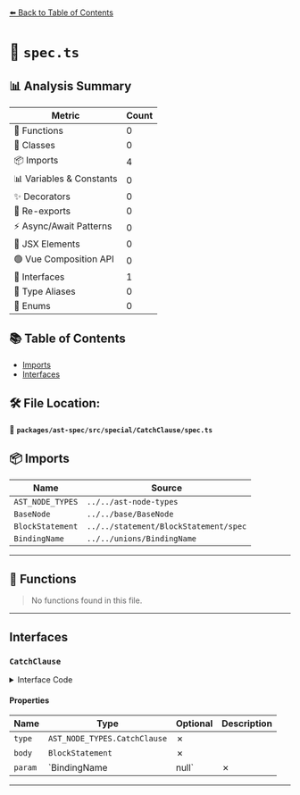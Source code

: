 [⬅️ Back to Table of Contents](../../../../../index.md)

# 📄 `spec.ts`

## 📊 Analysis Summary

| Metric | Count |
|--------|-------|
| 🔧 Functions | 0 |
| 🧱 Classes | 0 |
| 📦 Imports | 4 |
| 📊 Variables & Constants | 0 |
| ✨ Decorators | 0 |
| 🔄 Re-exports | 0 |
| ⚡ Async/Await Patterns | 0 |
| 💠 JSX Elements | 0 |
| 🟢 Vue Composition API | 0 |
| 📐 Interfaces | 1 |
| 📑 Type Aliases | 0 |
| 🎯 Enums | 0 |

## 📚 Table of Contents

- [Imports](#imports)
- [Interfaces](#interfaces)

## 🛠️ File Location:
📂 **`packages/ast-spec/src/special/CatchClause/spec.ts`**

## 📦 Imports

| Name | Source |
|------|--------|
| `AST_NODE_TYPES` | `../../ast-node-types` |
| `BaseNode` | `../../base/BaseNode` |
| `BlockStatement` | `../../statement/BlockStatement/spec` |
| `BindingName` | `../../unions/BindingName` |


---

## 🔧 Functions

> No functions found in this file.


---

## Interfaces

### `CatchClause`

<details><summary>Interface Code</summary>

```ts
export interface CatchClause extends BaseNode {
  type: AST_NODE_TYPES.CatchClause;
  body: BlockStatement;
  param: BindingName | null;
}
```
</details>

#### Properties

| Name | Type | Optional | Description |
|------|------|----------|-------------|
| `type` | `AST_NODE_TYPES.CatchClause` | ✗ |  |
| `body` | `BlockStatement` | ✗ |  |
| `param` | `BindingName | null` | ✗ |  |


---